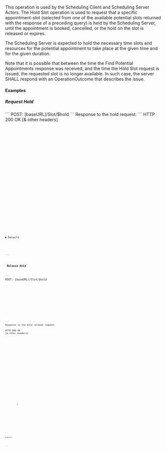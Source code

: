 
This operation is used by the Scheduling Client and Scheduling Server Actors. The Hold Slot operation is used to request that a specific appointment-slot (selected from one of the available potential slots returned with the response of a preceding query) is held by the Scheduling Server, until the appointment is booked, cancelled, or the hold on the slot is released or expires.

The Scheduling Server is expected to hold the necessary time slots and resources for the potential appointment to take place at the given time and for the given duration.

Note that it is possible that between the time the Find Potential Appointments response was received, and the time the Hold Slot request is issued, the requested slot is no longer available. In such case, the server SHALL respond with an OperationOutcome that describes the issue.

<h4> Examples </h4>
<h5> Request Hold </h5>
```
POST: [baseURL]/Slot/$hold

<Parameters xmlns="http://hl7.org/fhir">
  <parameter>
    <name value="slot-reference" />
    <valueReference>
      <reference value="Slot/HL7ATSchedulingSlotExample01-free" />
    </valueReference>
  </parameter>
  <parameter>
    <name value="slot-status" />
    <valueCode value="busy-tentative" />
  </parameter>
</Parameters>
```
Response to the hold request:
```
HTTP 200 OK
[& other headers]

<Parameters xmlns="http://hl7.org/fhir">
  <parameter>
    <name value="slot" />
    <resource>
        <Slot xmlns="http://hl7.org/fhir">
            <id value="HL7ATSchedulingSlotExample01-free"/>
            <meta>
                <profile value="http://hl7.at/fhir/TC-FHIR-AG-Scheduling-R5/R5/StructureDefinition/at-scheduling-slot"/>
            </meta>
            <extension url="http://hl7.at/fhir/TC-FHIR-AG-Scheduling-R5/R5/StructureDefinition/slot-encounter-class">
                <valueCodeableConcept>
                    <coding>
                        <system value="http://terminology.hl7.org/CodeSystem/v3-ActCode"/>
                        <code value="AMB"/>
                        <display value="ambulatory"/>
                    </coding>
                </valueCodeableConcept>
            </extension>
            <serviceType>
                <concept>
                    <coding>
                        <system value="http://hl7.at/fhir/TC-FHIR-AG-Scheduling-R5/R5/ValueSet/AtSchedulingServiceType"/>
                        <code value="65"/>
                        <display value="Physiotherapy"/>
                    </coding>
                </concept>
            </serviceType>
            <schedule>
                <reference value="Schedule/HL7ATSchedulingScheduleExample01"/>
            </schedule>
            <status value="busy-tentative"/>
            <start value="2025-09-15T08:00:00Z"/>
            <end value="2025-09-15T09:00:00Z"/>
        </Slot>
    </resource>
  </parameter>
  <parameter>
    <name value="outcome" />
    <resource>
      <OperationOutcome>
        <id value="Outcome1"/>
        <issue>
            <severity value="information" />
            <code value="success"/> 
            <details>
                <text value="Slot hold completed successfully" />
            </details>
        </issue>
      </OperationOutcome>
    </resource>
</Parameters>
```

<h5> Release Hold </h5>
```
POST: [baseURL]/Slot/$hold

<Parameters xmlns="http://hl7.org/fhir">
  <parameter>
    <name value="slot-reference" />
    <valueReference>
      <reference value="Slt/HL7ATSchedulingSlotExample01-free" />
    </valueReference>
  </parameter>
  <parameter>
    <name value="slot-status" />
    <code value="free" />
  </parameter>
</Parameters>
```
Response to the hold release request:
```
HTTP 200 OK
[& other headers]

<Parameters xmlns="http://hl7.org/fhir">
  <parameter>
    <name value="slot" />
    <resource>
        <Slot xmlns="http://hl7.org/fhir">
            <id value="HL7ATSchedulingSlotExample01-free"/>
            <meta>
                <profile value="http://hl7.at/fhir/TC-FHIR-AG-Scheduling-R5/R5/StructureDefinition/at-scheduling-slot"/>
            </meta>
            <extension url="http://hl7.at/fhir/TC-FHIR-AG-Scheduling-R5/R5/StructureDefinition/slot-encounter-class">
                <valueCodeableConcept>
                    <coding>
                        <system value="http://terminology.hl7.org/CodeSystem/v3-ActCode"/>
                        <code value="AMB"/>
                        <display value="ambulatory"/>
                    </coding>
                </valueCodeableConcept>
            </extension>
            <serviceType>
                <concept>
                    <coding>
                        <system value="http://hl7.at/fhir/TC-FHIR-AG-Scheduling-R5/R5/ValueSet/AtSchedulingServiceType"/>
                        <code value="65"/>
                        <display value="Physiotherapy"/>
                    </coding>
                </concept>
            </serviceType>
            <schedule>🔗 
                <reference value="Schedule/HL7ATSchedulingScheduleExample01"/>
            </schedule>
            <status value="free"/>
            <start value="2025-09-15T08:00:00Z"/>
            <end value="2025-09-15T09:00:00Z"/>
        </Slot>
    </resource>
  </parameter>
  <parameter>
    <name value="outcome" />
    <resource>
      <OperationOutcome>
        <id value="Outcome2"/>
        <issue>
            <severity value="information" />
            <code value="success"/> 
            <details>
                <text value="Slot hold released successfully" />
            </details>
        </issue>
      </OperationOutcome>
    </resource>
</Parameters>
```

